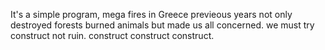 It's a simple program, mega fires in Greece previeous years not only destroyed forests burned animals but made us all concerned. we must try construct not ruin. construct construct construct. 
